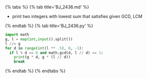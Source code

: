 {% tabs %}
{% tab title='BJ_2436.md' %}

* print two integers with lowest sum that satisfies given GCD, LCM

{% endtab %}
{% tab title='BJ_2436.py' %}

```py
import math
g, l = map(int,input().split())
l //= g
for d in range(int(l ** .5), 0, -1):
  if l % d == 0 and math.gcd(d, l // d) == 1:
    print(g * d, g * (l // d))
    break
```

{% endtab %}
{% endtabs %}